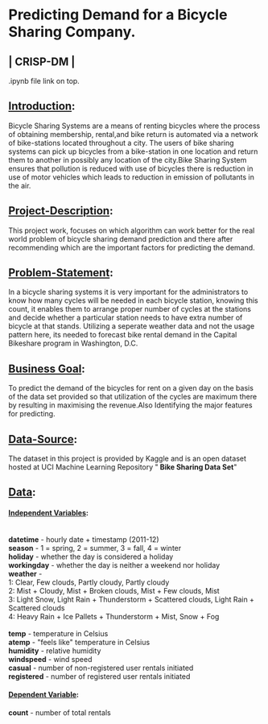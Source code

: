 # Predicting Demand for a Bicycle Sharing Company. 
## | CRISP-DM |

.ipynb file link on top.

## <u>Introduction</u>:
    
Bicycle Sharing Systems are a means of renting bicycles where the process of obtaining membership,
rental,and bike return is automated via a network of bike-stations located throughout a city. 
The  users of bike sharing systems can pick up bicycles from a bike-station in one location and return them to another in possibly any location of the city.Bike Sharing System ensures that pollution is reduced with use of bicycles there is reduction in use of motor vehicles which leads to reduction in emission of pollutants in the air. 

## <u>Project-Description</u>:

This project work, focuses on which algorithm can work better for the real world problem of
bicycle sharing demand prediction and there after recommending which are the important factors for predicting the demand.


## <u>Problem-Statement</u>:

   In a bicycle sharing systems it is very important for
   the administrators to know how many cycles will be
   needed in each bicycle station, knowing this count, it enables
   them to arrange proper number of cycles at the stations and
   decide whether a particular station needs to have extra number of bicycle at that stands.
   Utilizing a seperate weather data and not the usage pattern here, its needed to forecast bike rental demand in the    Capital          Bikeshare program in Washington, D.C.
   
## <u>Business Goal</u>:

To predict the demand of the bicycles for rent on a given day on the basis of the  data set provided so that utilization of the cycles are maximum there by resulting in maximising the revenue.Also Identifying the major features for predicting.
   
   
## <u>Data-Source</u>:

The dataset in this project is provided by Kaggle and is an open dataset hosted at UCI Machine Learning Repository
"<b> Bike Sharing Data Set</b>"

## <u>Data</u>:

#### <u>Independent Variables</u>:

<br/><b>datetime</b> - hourly date + timestamp (2011-12) <br>
<b>season</b> -  1 = spring, 2 = summer, 3 = fall, 4 = winter <br>
<b>holiday</b> - whether the day is considered a holiday <br>
<b>workingday</b> - whether the day is neither a weekend nor holiday
<br/>
<b>weather</b> -<br/> 1: Clear, Few clouds, Partly cloudy, Partly cloudy   
          2: Mist + Cloudy, Mist + Broken clouds, Mist + Few clouds, Mist   
          3: Light Snow, Light Rain + Thunderstorm + Scattered clouds, Light Rain + Scattered clouds  
          4: Heavy Rain + Ice Pallets + Thunderstorm + Mist, Snow + Fog <br/>
<br/>
<b>temp</b> - temperature in Celsius  <br>
<b>atemp</b> - "feels like" temperature in Celsius  <br>
<b>humidity</b> - relative humidity  <br>
<b>windspeed</b> - wind speed   <br>
<b>casual</b> - number of non-registered user rentals initiated   <br>
<b>registered</b> - number of registered user rentals initiated   <br>

#### <u>Dependent Variable</u>:
<b>count</b> - number of total rentals   <br/>



